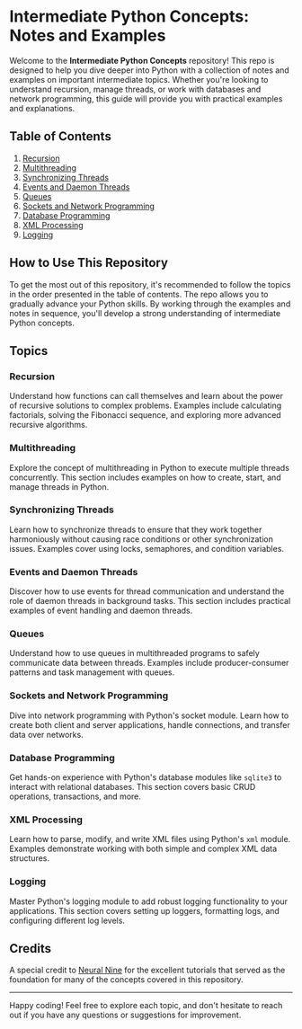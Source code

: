 # Intermediate Python Concepts: Notes and Examples

Welcome to the **Intermediate Python Concepts** repository! This repo is designed to help you dive deeper into Python with a collection of notes and examples on important intermediate topics. Whether you're looking to understand recursion, manage threads, or work with databases and network programming, this guide will provide you with practical examples and explanations.

## Table of Contents

1. [Recursion](#recursion)
2. [Multithreading](#multithreading)
3. [Synchronizing Threads](#synchronizing-threads)
4. [Events and Daemon Threads](#events-and-daemon-threads)
5. [Queues](#queues)
6. [Sockets and Network Programming](#sockets-and-network-programming)
7. [Database Programming](#database-programming)
8. [XML Processing](#xml-processing)
9. [Logging](#logging)

## How to Use This Repository

To get the most out of this repository, it's recommended to follow the topics in the order presented in the table of contents. The repo allows you to gradually advance your Python skills. By working through the examples and notes in sequence, you'll develop a strong understanding of intermediate Python concepts.

## Topics

### Recursion

Understand how functions can call themselves and learn about the power of recursive solutions to complex problems. Examples include calculating factorials, solving the Fibonacci sequence, and exploring more advanced recursive algorithms.

### Multithreading

Explore the concept of multithreading in Python to execute multiple threads concurrently. This section includes examples on how to create, start, and manage threads in Python.

### Synchronizing Threads

Learn how to synchronize threads to ensure that they work together harmoniously without causing race conditions or other synchronization issues. Examples cover using locks, semaphores, and condition variables.

### Events and Daemon Threads

Discover how to use events for thread communication and understand the role of daemon threads in background tasks. This section includes practical examples of event handling and daemon threads.

### Queues

Understand how to use queues in multithreaded programs to safely communicate data between threads. Examples include producer-consumer patterns and task management with queues.

### Sockets and Network Programming

Dive into network programming with Python's socket module. Learn how to create both client and server applications, handle connections, and transfer data over networks.

### Database Programming

Get hands-on experience with Python's database modules like `sqlite3` to interact with relational databases. This section covers basic CRUD operations, transactions, and more.

### XML Processing

Learn how to parse, modify, and write XML files using Python's `xml` module. Examples demonstrate working with both simple and complex XML data structures.

### Logging

Master Python's logging module to add robust logging functionality to your applications. This section covers setting up loggers, formatting logs, and configuring different log levels.

## Credits

A special credit to [Neural Nine](https://www.youtube.com/@NeuralNine) for the excellent tutorials that served as the foundation for many of the concepts covered in this repository.

---

Happy coding! Feel free to explore each topic, and don't hesitate to reach out if you have any questions or suggestions for improvement.
